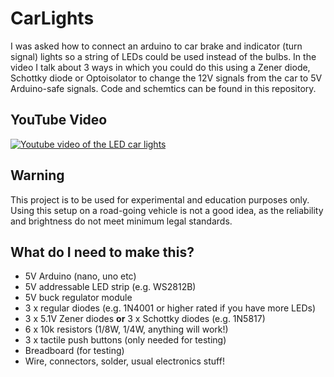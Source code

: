 # CarLights
I was asked how to connect an arduino to car brake and indicator (turn signal) lights so a string of LEDs could be used instead of the bulbs. In the video I talk about 3 ways in which you could do this using a Zener diode, Schottky diode or Optoisolator to change the 12V signals from the car to 5V Arduino-safe signals. Code and schemtics can be found in this repository.
## YouTube Video

[![Youtube video of the LED car lights](http://img.youtube.com/vi/gqaCwqRQ3gE/0.jpg)](https://www.youtube.com/watch?v=gqaCwqRQ3gE)

## Warning
This project is to be used for experimental and education purposes only. Using this setup on a road-going vehicle is not a good idea, as the reliability and brightness do not meet minimum legal standards.

## What do I need to make this?
- 5V Arduino (nano, uno etc)
- 5V addressable LED strip (e.g. WS2812B)
- 5V buck regulator module
- 3 x regular diodes (e.g. 1N4001 or higher rated if you have more LEDs)
- 3 x 5.1V Zener diodes **or** 3 x Schottky diodes (e.g. 1N5817)
- 6 x 10k resistors (1/8W, 1/4W, anything will work!)
- 3 x tactile push buttons (only needed for testing)
- Breadboard (for testing)
- Wire, connectors, solder, usual electronics stuff!
